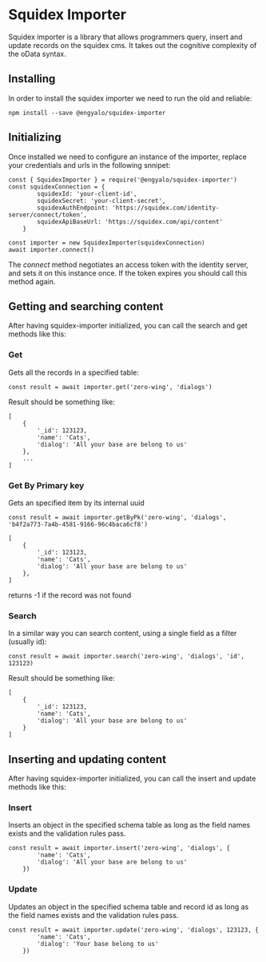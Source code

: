 # Squidex Importer

Squidex importer is a library that allows programmers query, insert and update records on the squidex cms. It takes out the cognitive complexity of the oData syntax.

## Installing

In order to install the squidex importer we need to run the old and reliable:

```
npm install --save @engyalo/squidex-importer
```

## Initializing

Once installed we need to configure an instance of the importer, replace your credentials and urls in the following snnipet:

```
const { SquidexImporter } = require('@engyalo/squidex-importer')
const squidexConnection = {
        squidexId: 'your-client-id',
        squidexSecret: 'your-client-secret',
        squidexAuthEndpoint: 'https://squidex.com/identity-server/connect/token',
        squidexApiBaseUrl: 'https://squidex.com/api/content'
    }

const importer = new SquidexImporter(squidexConnection)
await importer.connect()
```

The _connect_ method negotiates an access token with the identity server, and sets it on this instance once. If the token expires you should call this method again.

## Getting and searching content

After having squidex-importer initialized, you can call the search and get methods like this:

### Get
Gets all the records in a specified table:

```
const result = await importer.get('zero-wing', 'dialogs')
```

Result should be something like:

```
[
    {
        '_id': 123123,
        'name': 'Cats',
        'dialog': 'All your base are belong to us'
    },
    ...
]
```

### Get By Primary key
Gets an specified item by its internal uuid

```
const result = await importer.getByPk('zero-wing', 'dialogs', 'b4f2a773-7a4b-4581-9166-96c4baca6cf8')
```

```
[
    {
        '_id': 123123,
        'name': 'Cats',
        'dialog': 'All your base are belong to us'
    },
]
```

returns -1 if the record was not found

### Search

In a similar way you can search content, using a single field as a filter (usually id):

```
const result = await importer.search('zero-wing', 'dialogs', 'id', 123123)
```

Result should be something like:

```
[
    {
        '_id': 123123,
        'name': 'Cats',
        'dialog': 'All your base are belong to us'
    }
]
```

## Inserting and updating content

After having squidex-importer initialized, you can call the insert and update methods like this:

### Insert
Inserts an object in the specified schema table as long as the field names exists and the validation rules pass.

```
const result = await importer.insert('zero-wing', 'dialogs', {
        'name': 'Cats',
        'dialog': 'All your base are belong to us'
    })
```

### Update
Updates an object in the specified schema table and record id as long as the field names exists and the validation rules pass.


```
const result = await importer.update('zero-wing', 'dialogs', 123123, {
        'name': 'Cats',
        'dialog': 'Your base belong to us'
    })
```
